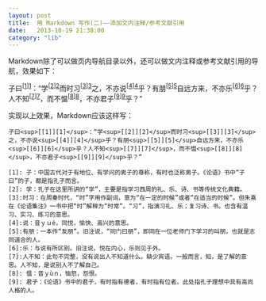 ```yaml
---
layout: post
title:  用 Markdown 写作(二)——添加文内注释/参考文献引用
date:   2013-10-19 21:38:00
category: "lib"
---
```


<span id="tagline">
Markdown除了可以做页内导航目录以外，还可以做文内注释或参考文献引用的导航，效果如下：
</span>

子曰<sup>[[1]][1]</sup>：“学<sup>[[2]][2]</sup>而时习<sup>[[3]][3]</sup>之，不亦说<sup>[[4]][4]</sup>乎？有朋<sup>[[5]][5]</sup>自远方来，不亦乐<sup>[[6]][6]</sup>乎？人不知<sup>[[7]][7]</sup>，而不愠<sup>[[8]][8]</sup>，不亦君子<sup>[[9]][9]</sup>乎？”

[1]: 子：中国古代对于有地位、有学问的男子的尊称，有时也泛称男子。《论语》书中“子曰”的子，都是指孔子而言。
[2]: 学：孔子在这里所讲的“学”，主要是指学习西周的礼、乐、诗、书等传统文化典籍。
[3]:时习：在周秦时代，“时”字用作副词，意为“在一定的时候”或者“在适当的时候”。但朱熹在《论语集注》一书中把“时”解释为“时常”。“习”，指演习礼、乐；复习诗、书。也含有温习、实习、练习的意思。 
[4]:说：音ｙｕè，同悦，愉快、高兴的意思。 
[5]:有朋：一本作“友朋”。旧注说，“同门曰朋”，即同在一位老师门下学习的叫朋，也就是志同道合的人。 
[6]:乐：与说有所区别。旧注说，悦在内心，乐则见于外。 
[7]:人不知：此句不完整，没有说出人不知道什么。缺少宾语。一般而言，知，是了解的意思。人不知，是说别人不了解自己。
[8]: 愠：音ｙùｎ，恼怒，怨恨。 
[9]: 君子：《论语》书中的君子，有时指有德者，有时指有位者。此处指孔子理想中具有高尚人格的人。

实现以上效果，Markdown应该这样写：

    子曰<sup>[[1]][1]</sup>：“学<sup>[[2]][2]</sup>而时习<sup>[[3]][3]</sup>之，不亦说<sup>[[4]][4]</sup>乎？有朋<sup>[[5]][5]</sup>自远方来，不亦乐<sup>[[6]][6]</sup>乎？人不知<sup>[[7]][7]</sup>，而不愠<sup>[[8]][8]</sup>，不亦君子<sup>[[9]][9]</sup>乎？”
    
    [1]: 子：中国古代对于有地位、有学问的男子的尊称，有时也泛称男子。《论语》书中“子曰”的子，都是指孔子而言。
    [2]: 学：孔子在这里所讲的“学”，主要是指学习西周的礼、乐、诗、书等传统文化典籍。
    [3]:时习：在周秦时代，“时”字用作副词，意为“在一定的时候”或者“在适当的时候”。但朱熹在《论语集注》一书中把“时”解释为“时常”。“习”，指演习礼、乐；复习诗、书。也含有温习、实习、练习的意思。 
    [4]:说：音ｙｕè，同悦，愉快、高兴的意思。 
    [5]:有朋：一本作“友朋”。旧注说，“同门曰朋”，即同在一位老师门下学习的叫朋，也就是志同道合的人。 
    [6]:乐：与说有所区别。旧注说，悦在内心，乐则见于外。 
    [7]:人不知：此句不完整，没有说出人不知道什么。缺少宾语。一般而言，知，是了解的意思。人不知，是说别人不了解自己。
    [8]: 愠：音ｙùｎ，恼怒，怨恨。 
    [9]: 君子：《论语》书中的君子，有时指有德者，有时指有位者。此处指孔子理想中具有高尚人格的人。